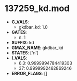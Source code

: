 # 137259_kd.mod

- **G_VALS**:
  - gkdbar_kd: 1.0
- **GATES**:
  - n: 1
- **SUFFIX**: kd
- **GMAX_NAME**: gkdbar_kd
- **STATES**: ['n']
- **I_VALS**:
  - 6.3: 0.9999994784419303
  - 37: 0.9999992462869246
- **ERROR_FLAGS**: []
